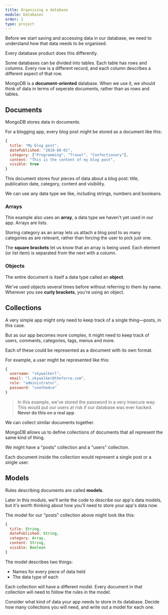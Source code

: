 ```yaml
---
title: Organising a database
module: Databases
order: 2
type: project
---
```


Before we start saving and accessing data in our database, we need to understand how that data needs to be organised.

Every database product does this differently.

Some databases can be divided into tables. Each table has rows and columns. Every row is a different record, and each column describes a different aspect of that row.

MongoDB is a **document-oriented** database. When we use it, we should think of data in terms of seperate documents, rather than as rows and tables.

## Documents

MongoDB stores data in documents.

For a blogging app, every blog post might be stored as a document like this:

```js
{
  title: "My blog post",
  datePublished: "2018-08-01",
  category: ["Programming", "Travel", "Confectionary"],
  content: "This is the content of my blog post",
  visible: true
}
```

This document stores four pieces of data about a blog post: title, publication date, category, content and visibility.

We can use any data type we like, including strings, numbers and booleans.

### Arrays

This example also uses an **array**, a data type we haven't yet used in our app. Arrays are lists.

Storing category as an array lets us attach a blog post to as many categories as are relevant, rather than forcing the user to pick just one.

The **square brackets** let us know that an array is being used. Each element (or list item) is separated from the next with a column.

### Objects

The entire document is itself a data type called an **object**.

We've used objects several times before without referring to them by name. Wherever you see **curly brackets**, you're using an object.

## Collections

A very simple app might only need to keep track of a single thing—posts, in this case.

But as our app becomes more complex, it might need to keep track of users, comments, categories, tags, menus and more.

Each of these could be represented as a document with its own format.

For example, a user might be represented like this:

```js
{
  username: "skywalkerl",
  email: "l.skywalker@theforce.com",
  role: "administrator",
  password: "usethe4ce"
}
```

> In this example, we've stored the password in a very insecure way. This would put our users at risk if our database was ever hacked. **Never do this on a real app**.

We can collect similar documents together.

MongoDB allows us to define collections of documents that all represent the same kind of thing.

We might have a "posts" collection and a "users" collection.

Each document inside the collection would represent a single post or a single user.

## Models

Rules describing documents are called **models**.

Later in this module, we'll write the code to describe our app's data models, but it's worth thinking about how you'll need to store your app's data now.

The model for our "posts" collection above might look like this:

```js
{
  title: String,
  datePublished: String,
  category: Array,
  content: String,
  visible: Boolean
}
```

The model describes two things:

- Names for every piece of data held
- The data type of each

Each collection will have a different model. Every document in that collection will need to follow the rules in the model.

<div class="todo">
Consider what kind of data your app needs to store in its database. Decide how many collections you will need, and write out a model for each one.
</div>
